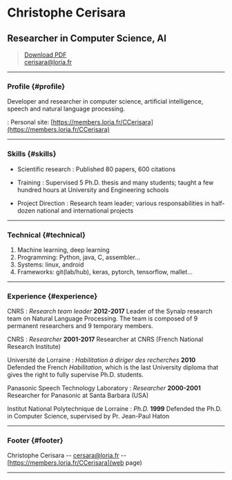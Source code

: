 # Christophe Cerisara
## Researcher in Computer Science, AI

> [Download PDF](resume.pdf)  
> [cerisara@loria.fr](cerisara@loria.fr)

------

### Profile {#profile}

Developer and researcher in computer science, artificial intelligence, speech and natural language processing.

: Personal site: [https://members.loria.fr/CCerisara](https://members.loria.fr/CCerisara)

------

### Skills {#skills}

* Scientific research
  : Published 80 papers, 600 citations

* Training
  : Supervised 5 Ph.D. thesis and many students; taught a few hundred hours at University and Engineering schools

* Project Direction
  : Research team leader; various responsabilities in half-dozen national and international projects

-------

### Technical {#technical}

1. Machine learning, deep learning
1. Programming: Python, java, C, assembler...
1. Systems: linux, android
1. Frameworks: git(lab/hub), keras, pytorch, tensorflow, mallet...

------

### Experience {#experience}

CNRS
: *Research team leader*
  __2012-2017__
  Leader of the Synalp research team on Natural Language Processing. The team is composed of 9 permanent researchers and 9 temporary members.

CNRS
: *Researcher*
  __2001-2017__
  Researcher at CNRS (French National Research Institute)

Université de Lorraine
: *Habilitation à diriger des recherches*
  __2010__
  Defended the French *Habilitation*, which is the last University diploma that gives the right to fully supervise Ph.D. students.

Panasonic Speech Technology Laboratory
: *Researcher*
  __2000-2001__
  Researcher for Panasonic at Santa Barbara (USA)

Institut National Polytechnique de Lorraine
: *Ph.D.*
  __1999__
  Defended the Ph.D. in Computer Science, supervised by Pr. Jean-Paul Haton

------

### Footer {#footer}

Christophe Cerisara -- [cersara@loria.fr](cerisara@loria.fr) -- [https://members.loria.fr/CCerisara](web page)

------
